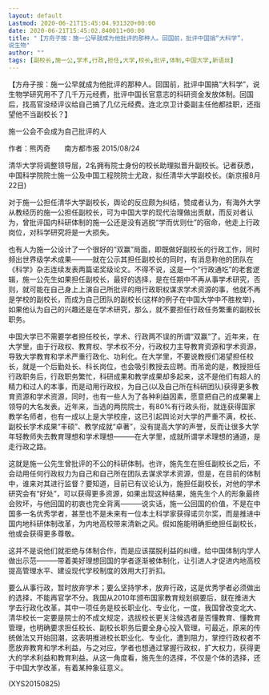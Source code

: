 ```yaml
---
layout: default
Lastmod: 2020-06-21T15:45:04.931320+00:00
date: 2020-06-21T15:45:02.840011+00:00
title: "【方舟子按：施一公早就成为他批评的那种人。回国前，批评中国搞“大科学”，
说生物"
author: ""
tags: [副校长,施一公,学术,行政,担任,大学,校长,批评,体制,中国大学,新语丝]
---
```


【方舟子按：施一公早就成为他批评的那种人。回国前，批评中国搞“大科学”，说生物学研究用不了几千万元经费，批评中国长官意志的科研资金发放体制。回国后，找高官没经评议给自己搞了几亿元经费。连北京卫计委副主任他都挂职，还指望他不当副校长？】

施一公会不会成为自己批评的人

作者：熊丙奇　　南方都市报 2015/08/24

清华大学将调整领导层，2名拥有院士身份的校长助理拟晋升副校长。记者获悉，中国科学院院士施一公及中国工程院院士尤政，拟任清华大学副校长。(新京报8月22日)

对于施一公担任清华大学副校长，舆论的反应颇为纠结，赞成者认为，有海外大学从教经历的施一公担任副校长，可为中国大学的现代治理做出贡献，而反对者认为，曾批评国内科研体制的施一公还是没有逃脱“学而优则仕”的宿命，他走上行政岗位，对科学研究将是一大损失。

也有人为施一公设计了一个很好的“双赢”局面，即既做好副校长的行政工作，同时频出世界级学术成果———就在公示其担任副校长的同时，有消息称他的团队在《科学》杂志连续发表两篇诺奖级论文。不得不说，这是一个“行政通吃”的老套逻辑，施一公先生如果担任副校长，最好的选择，是在任期中不再从事学术研究，否则，就可能在自己身上上演自己所批评的用行政职权谋求学术资源的事，他就不再是学校的副校长，而成为自己团队的副校长(这样的例子在中国大学中不胜枚举)，如果他认为自己的兴趣还是在学术研究，那么，就不要担任行政任务繁重的副校长职务。

中国大学已不需要学者担任校长，学术、行政两不误的所谓“双赢”了。近年来，在大学里，由于行政权、教育权、学术权不分，行政权力主导教育资源和学术资源，导致大学教育和学术严重行政化、功利化。在大学里，不要说教授们渴望担任校长，就是一个后勤处长、科长岗位，也会吸引教授去应聘。而吊诡的是，教授担任行政职务后，行政职务繁忙，科研成果和教学成果却多起来，这不是他们有超人的精力和过人的本事，而是动用行政权，为自己(以及自己所在科研团队)获得更多教育资源和学术资源，同时，也有一些人为了各种利益因素，愿意把自己的成果署上领导的大名发表。近年来，当选的两院院士，有80%有行政头衔，就连获得国家教学名师者，也有一成以上是大学校座，这已引起舆论对大学的严重不满，校长、副校长学术成果“丰硕”、教学成就“卓著”，没有提高大学的声誉，反而让很多大学年轻教师失去教育理想和学术理想———在大学里，成就所谓学术理想的通道，是走行政之路。

这就是施一公先生曾批评的不公的科研体制。也许，施先生在担任副校长之后，不会动用任何行政权力为自己和自己所在团队去谋求学术资源，但是，在目前的体制中，谁来对其进行监督？要知道，目前已有议论认为，施担任副校长，对他的学术研究会有“好处”，可以获得更多资源，如果出现这种结果，施先生个人的形象最终会败坏，与他回国的初衷也完全背离———说实话，施一公回国的价值，不是在中国多一名优秀学者，甚至也不是未来有一位本土科学家获得诺贝尔奖，而是推进中国内地科研体制改革，为内地高校带来清新之风。假如施能明确拒绝担任副校长，他或会获得更多尊敬。

这并不是说他们就拒绝与体制合作，而是应该摆脱利益的纠缠，给中国体制内学人做出示范———带着美好理想回国的学者逐渐被体制化，让引进人才促进内地高校提高管理水平、建设现代学校制度的效用大打折扣。

要么从事行政，暂时放弃学术；要么坚持学术，放弃行政，这是优秀学者必须做出的选择，不能再官学不分。我国从2010年颁布国家教育规划纲要后，就在推进大学去行政化改革，其中一项任务是校长职业化、专业化，一度，我国曾改变北大、清华校长一定要是院士的不成文规定，选拔校长更关注候选者是否懂教育、懂教育管理，也明确要求担任校长、副校长职务后要全身心投入管理，可最近，原来的传统做法又开始回潮，这表明推进校长职业化、专业化，遭到阻力，掌控行政权者不愿放弃教育和学术利益，与之对应，学者也想通过掌握行政权，扩大权力，获得更大的学术利益和教育利益。从这一角度看，施先生的选择，不仅是个体的选择，还于中国大学改革，有着某种象征意义。

(XYS20150825)

